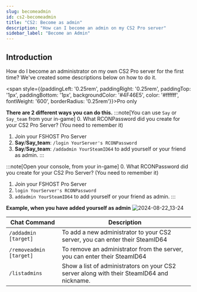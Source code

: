 ```yaml
---
slug: becomeadmin
id: cs2-becomeadmin
title: "CS2: Become as admin"
description: "How can I become an admin on my CS2 Pro server"
sidebar_label: "Become an Admin"
---
```


## Introduction
How do I become an administrator on my own CS2 Pro server for the first time? We've created some descriptions below on how to do it.

<span style={{paddingLeft: '0.25rem', paddingRight: '0.25rem', paddingTop: '1px', paddingBottom: '1px', backgroundColor: '#4F46E5', color: '#ffffff', fontWeight: '600', borderRadius: '0.25rem'}}>Pro only</span>

**There are 2 different ways you can do this.**
:::note[You can use `Say` or `Say_team` from your in-game]
0. What RCONPassword did you create for your CS2 Pro Server? (You need to remember it)
1. Join your FSHOST Pro Server
2. **Say**/**Say_team**: `/login YourServer's RCONPassword`
3. **Say**/**Say_team**: `/addadmin YourSteamID64` to add yourself or your friend as admin.
:::

:::note[Open your console, from your in-game]
0. What RCONPassword did you create for your CS2 Pro Server? (You need to remember it)
1. Join your FSHOST Pro Server
2. `login YourServer's RCONPassword` 
3. `addadmin YourSteamID64` to add yourself or your friend as admin.
:::

**Example, when you have added yourself as admin**
![2024-08-22_13-24](https://github.com/user-attachments/assets/74a456ce-627a-4508-ab33-c827415b6593)


| Chat Command | Description |
| ------------ | ----------- |
| `/addadmin [target]` | To add a new administrator to your CS2 server, you can enter their SteamID64 |
| `/removeadmin [target]` | To remove an administrator from the server, you can enter their SteamID64 |
| `/listadmins` | Show a list of administrators on your CS2 server along with their SteamID64 and nickname. |

